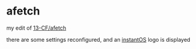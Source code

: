 # afetch

my edit of [13-CF/afetch](https://github.com/13-CF/afetch)

there are some settings reconfigured, and an [instantOS](https://instantos.io) logo is displayed

